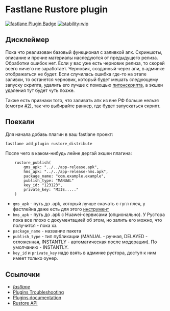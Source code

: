 # Fastlane Rustore plugin

[![fastlane Plugin Badge](https://rawcdn.githack.com/fastlane/fastlane/master/fastlane/assets/plugin-badge.svg)](https://rubygems.org/gems/fastlane-plugin-rustore) [![stability-wip](https://img.shields.io/badge/stability-wip-lightgrey.svg)](https://github.com/mkenney/software-guides/blob/master/STABILITY-BADGES.md#work-in-progress)

## Дисклеймер

Пока что реализован базовый функционал с заливкой апк. Скриншоты, описание и прочие материалы наследуются от предыдущего релиза. Обработки ошибок нет. Если у вас уже есть черновик релиза, то скорей всего ничего не заработает. Черновик, созданный через апи, в админке отображаться не будет. Если случилась ошибка где-то на этапе заливки, то останется черновик, который будет мешать следующему запуску скрипта, удалить его лучше с помощью [питонскрипта](https://github.com/stfbee/python-rustore-api), а экшен удаления тут будет чуть позже.

Также есть признаки того, что заливать апк из вне РФ больше нельзя (смотри [#2](https://github.com/stfbee/fastlane-plugin-rustore/issues/2)), так что выбирайте раннер, где будет запускаться скрипт.

## Поехали

Для начала добавь плагин в ваш fastlane проект:

```bash
fastlane add_plugin rustore_distribute
```

После чего в каком-нибудь лейне дергай экшен плагина:

```
    rustore_publish(
        gms_apk: "../../app-release.apk",
        hms_apk: "../../app-release-hms.apk",
        package_name: "com.example.example",
        publish_type: "MANUAL"
        key_id: "123123",
        private_key: "MIIE....."
    )
```

- `gms_apk` - путь до .apk, который лучше скачать с гугл плея, у фастлейна даже есть для этого [инструмент](https://docs.fastlane.tools/actions/download_from_play_store/)
- `hms_apk` - путь до .apk с Huawei-сервисами (опционально). У Рустора пока все плохо с документацией об этом, но залить его можно, что получится - пока хз.
- `package_name` - название пакета
- `publish_type` - тип публикации (MANUAL - ручная, DELAYED - отложенная, INSTANTLY - автоматическая после модерации). По умолчанию - INSTANTLY.
- `key_id` и `private_key` надо взять в админке рустора, доступ к ним имеет только оунер.

## Ссылочки

- [_fastlane_](https://github.com/fastlane/fastlane)
- [Plugins Troubleshooting](https://docs.fastlane.tools/plugins/plugins-troubleshooting/)
- [Plugins documentation](https://docs.fastlane.tools/plugins/create-plugin/)
- [Rustore API](https://help.rustore.ru/rustore/for_developers/work_with_RuStore_API)
